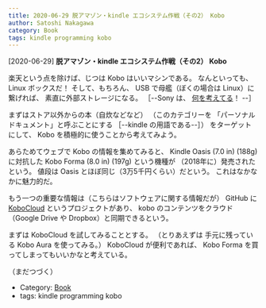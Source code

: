 ```yaml
---
title: 2020-06-29 脱アマゾン・kindle エコシステム作戦（その2） Kobo
author: Satoshi Nakagawa
category: Book
tags: kindle programming kobo
---
```


[2020-06-29] **脱アマゾン・kindle エコシステム作戦（その2） Kobo** 

 楽天という点を除けば、じつは
Kobo はいいマシンである。
なんといっても、
Linux ボックスだ！
そして、もちろん、
USB で母艦（ぼくの場合は Linux）に繋げれば、
素直に外部ストレージになる。
［--Sony は、
[何を考えてる](http://www.merapano.net/~satoshi/private/diary/2018-06-12-1.html)！ --］

 まずはストア以外からの本（自炊などなど）
（このカテゴリーを
「パーソナルドキュメント」と呼ぶことにする
［--kindle の用語である--］）
をターゲットにして、
Kobo を積極的に使うことから考えてみよう。

 あらためてウェブで Kobo の情報を集めてみると、
Kindle Oasis (7.0 in) (188g) に対抗した
Kobo Forma (8.0 in) (197g) という機種が
（2018年に）発売されたという。
値段は Oasis とほぼ同じ（3万5千円くらい）だという。
これはなかなかに魅力的だ。

 もう一つの重要な情報は（こちらはソフトウェアに関する情報だが）
GitHub に
[KoboCloud](https://github.com/fsantint/KoboCloud)
というプロジェクトがあり、
kobo のコンテンツをクラウド（Google Drive や
Dropbox）と同期できるという。

 まずは KoboCloud を試してみることとする。
（とりあえずは
手元に残っている Kobo Aura を使ってみる。）
KoboCloud が便利であれば、
Kobo Forma を買ってしまってもいいかなと考えている。

 （まだつづく）

- Category: [Book](https://merapano.github.io/categories.html#Book)
- tags: kindle programming kobo
